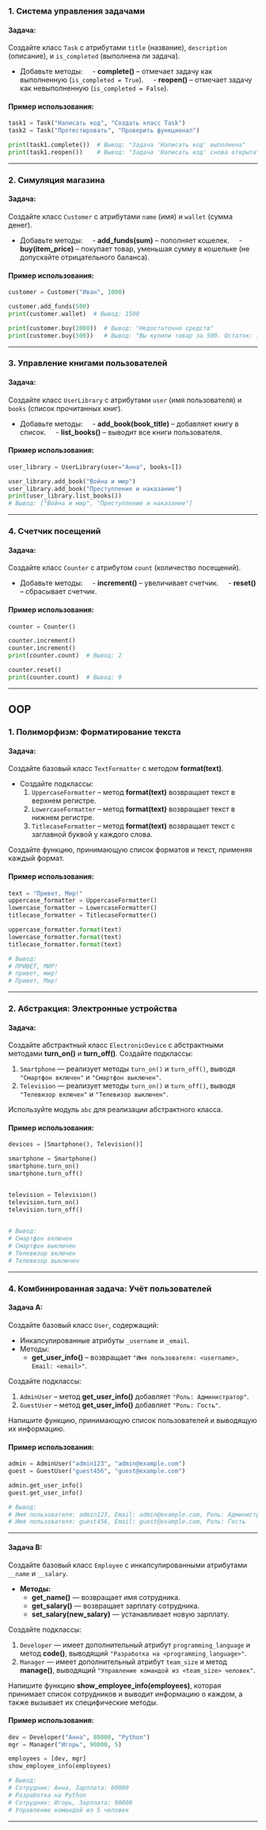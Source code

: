 ### 1. **Система управления задачами**

#### Задача:  
Создайте класс `Task` с атрибутами `title` (название), `description` (описание), и `is_completed` (выполнена ли задача).  
- Добавьте методы:  
  - **complete()** – отмечает задачу как выполненную (`is_completed = True`).  
  - **reopen()** – отмечает задачу как невыполненную (`is_completed = False`).  

#### Пример использования:
```python
task1 = Task("Написать код", "Создать класс Task")
task2 = Task("Протестировать", "Проверить функционал")

print(task1.complete())  # Вывод: "Задача 'Написать код' выполнена"
print(task1.reopen())    # Вывод: "Задача 'Написать код' снова открыта"
```

---

### 2. **Симуляция магазина**

#### Задача:  
Создайте класс `Customer` с атрибутами `name` (имя) и `wallet` (сумма денег).  
- Добавьте методы:  
  - **add_funds(sum)** – пополняет кошелек.  
  - **buy(item_price)** – покупает товар, уменьшая сумму в кошельке (не допускайте отрицательного баланса).  

#### Пример использования:
```python
customer = Customer("Иван", 1000)

customer.add_funds(500)
print(customer.wallet)  # Вывод: 1500

print(customer.buy(2000))  # Вывод: "Недостаточно средств"
print(customer.buy(500))   # Вывод: "Вы купили товар за 500. Остаток: 1000"
```

---


### 3. **Управление книгами пользователей**

#### Задача:  
Создайте класс `UserLibrary` с атрибутами `user` (имя пользователя) и `books` (список прочитанных книг).  
- Добавьте методы:  
  - **add_book(book_title)** – добавляет книгу в список.  
  - **list_books()** – выводит все книги пользователя.  

#### Пример использования:
```python
user_library = UserLibrary(user="Анна", books=[])

user_library.add_book("Война и мир")
user_library.add_book("Преступление и наказание")
print(user_library.list_books())
# Вывод: ["Война и мир", "Преступление и наказание"]
```

---


### 4. **Счетчик посещений**

#### Задача:  
Создайте класс `Counter` с атрибутом `count` (количество посещений).  
- Добавьте методы:  
  - **increment()** – увеличивает счетчик.  
  - **reset()** – сбрасывает счетчик.  

#### Пример использования:
```python
counter = Counter()

counter.increment()
counter.increment()
print(counter.count)  # Вывод: 2

counter.reset()
print(counter.count)  # Вывод: 0
```

---

## OOP

### 1. **Полиморфизм: Форматирование текста**

#### Задача:  
Создайте базовый класс `TextFormatter` с методом **format(text)**.  
- Создайте подклассы:  
  1. `UppercaseFormatter` – метод **format(text)** возвращает текст в верхнем регистре.  
  2. `LowercaseFormatter` – метод **format(text)** возвращает текст в нижнем регистре.  
  3. `TitlecaseFormatter` – метод **format(text)** возвращает текст с заглавной буквой у каждого слова.  

Создайте функцию, принимающую список форматов и текст, применяя каждый формат.

#### Пример использования:
```python
text = "Привет, Мир!"
uppercase_formatter = UppercaseFormatter()
lowercase_formatter = LowercaseFormatter()
titlecase_formatter = TitlecaseFormatter()

uppercase_formatter.format(text)
lowercase_formatter.format(text)
titlecase_formatter.format(text)

# Вывод:
# ПРИВЕТ, МИР!
# привет, мир!
# Привет, Мир!
```

---

### 2. **Абстракция: Электронные устройства**

#### Задача:
Создайте абстрактный класс `ElectronicDevice` с абстрактными методами **turn_on()** и **turn_off()**.
Создайте подклассы:
1. `Smartphone` — реализует методы `turn_on()` и `turn_off()`, выводя `"Смартфон включен"` и `"Смартфон выключен"`.
2. `Television` — реализует методы `turn_on()` и `turn_off()`, выводя `"Телевизор включен"` и `"Телевизор выключен"`.

Используйте модуль `abc` для реализации абстрактного класса.

#### Пример использования:
```python
devices = [Smartphone(), Television()]

smartphone = Smartphone()
smartphone.turn_on()
smartphone.turn_off()


television = Television()
television.turn_on()
television.turn_off()

    
# Вывод:
# Смартфон включен
# Смартфон выключен
# Телевизор включен
# Телевизор выключен
```


---

### 4. **Комбинированная задача: Учёт пользователей**

#### Задача A:  
Создайте базовый класс `User`, содержащий:  
- Инкапсулированные атрибуты `_username` и `_email`.  
- Методы:  
  - **get_user_info()** – возвращает `"Имя пользователя: <username>, Email: <email>"`.  

Создайте подклассы:  
1. `AdminUser` – метод **get_user_info()** добавляет `"Роль: Администратор"`.  
2. `GuestUser` – метод **get_user_info()** добавляет `"Роль: Гость"`.  

Напишите функцию, принимающую список пользователей и выводящую их информацию.

#### Пример использования:
```python
admin = AdminUser("admin123", "admin@example.com")
guest = GuestUser("guest456", "guest@example.com")

admin.get_user_info()
guest.get_user_info()

# Вывод:
# Имя пользователя: admin123, Email: admin@example.com, Роль: Администратор
# Имя пользователя: guest456, Email: guest@example.com, Роль: Гость
```
---

#### Задача B:
Создайте базовый класс `Employee` с инкапсулированными атрибутами `__name` и `__salary`.
- **Методы:**
  - **get_name()** — возвращает имя сотрудника.
  - **get_salary()** — возвращает зарплату сотрудника.
  - **set_salary(new_salary)** — устанавливает новую зарплату.

Создайте подклассы:
1. `Developer` — имеет дополнительный атрибут `programming_language` и метод **code()**, выводящий `"Разработка на <programming_language>"`.
2. `Manager` — имеет дополнительный атрибут `team_size` и метод **manage()**, выводящий `"Управление командой из <team_size> человек"`.

Напишите функцию **show_employee_info(employees)**, которая принимает список сотрудников и выводит информацию о каждом, а также вызывает их специфические методы.

#### Пример использования:
```python
dev = Developer("Анна", 80000, "Python")
mgr = Manager("Игорь", 90000, 5)

employees = [dev, mgr]
show_employee_info(employees)

# Вывод:
# Сотрудник: Анна, Зарплата: 80000
# Разработка на Python
# Сотрудник: Игорь, Зарплата: 90000
# Управление командой из 5 человек
```

---
